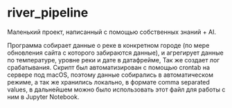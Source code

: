 # river_pipeline
Маленький проект, написанный с помощью собственных знаний + AI.

Программа собирает данные о реке в конкретном городе (по мере обновления сайта с которого забираются данные), и агрегирует данные по температуре, уровне реки и дате в датафрейме, Так же создает лог срабатывания. Скрипт был автоматизирован с помощью crontab на сервере под macOS, поэтому данные собирались в автоматическом режиме, а так же хранились локально, в формате comma separated values, в дальнейшем можно было использовать этот файл для работы с ним в Jupyter Notebook.
